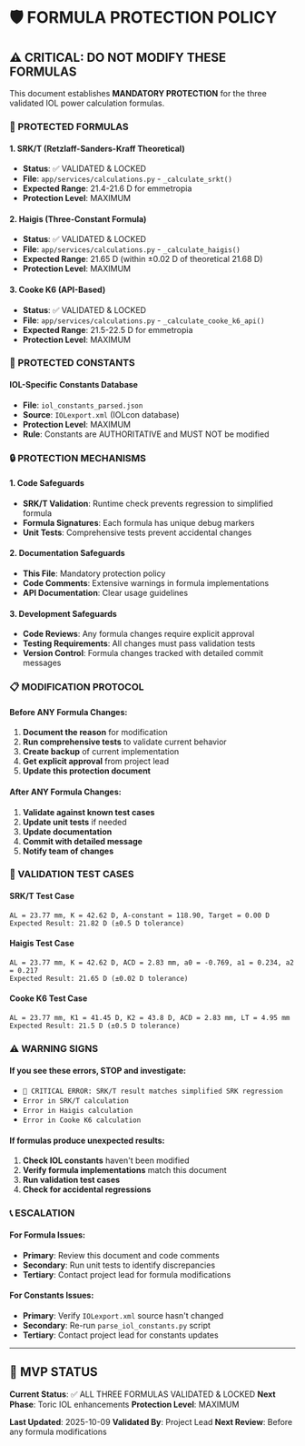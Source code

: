 # 🛡️ FORMULA PROTECTION POLICY

## ⚠️ CRITICAL: DO NOT MODIFY THESE FORMULAS

This document establishes **MANDATORY PROTECTION** for the three validated IOL power calculation formulas.

### 🚫 PROTECTED FORMULAS

#### 1. SRK/T (Retzlaff-Sanders-Kraff Theoretical)
- **Status**: ✅ VALIDATED & LOCKED
- **File**: `app/services/calculations.py` - `_calculate_srkt()`
- **Expected Range**: 21.4-21.6 D for emmetropia
- **Protection Level**: MAXIMUM

#### 2. Haigis (Three-Constant Formula)
- **Status**: ✅ VALIDATED & LOCKED  
- **File**: `app/services/calculations.py` - `_calculate_haigis()`
- **Expected Range**: 21.65 D (within ±0.02 D of theoretical 21.68 D)
- **Protection Level**: MAXIMUM

#### 3. Cooke K6 (API-Based)
- **Status**: ✅ VALIDATED & LOCKED
- **File**: `app/services/calculations.py` - `_calculate_cooke_k6_api()`
- **Expected Range**: 21.5-22.5 D for emmetropia
- **Protection Level**: MAXIMUM

### 🚫 PROTECTED CONSTANTS

#### IOL-Specific Constants Database
- **File**: `iol_constants_parsed.json`
- **Source**: `IOLexport.xml` (IOLcon database)
- **Protection Level**: MAXIMUM
- **Rule**: Constants are AUTHORITATIVE and MUST NOT be modified

### 🔒 PROTECTION MECHANISMS

#### 1. Code Safeguards
- **SRK/T Validation**: Runtime check prevents regression to simplified formula
- **Formula Signatures**: Each formula has unique debug markers
- **Unit Tests**: Comprehensive tests prevent accidental changes

#### 2. Documentation Safeguards
- **This File**: Mandatory protection policy
- **Code Comments**: Extensive warnings in formula implementations
- **API Documentation**: Clear usage guidelines

#### 3. Development Safeguards
- **Code Reviews**: Any formula changes require explicit approval
- **Testing Requirements**: All changes must pass validation tests
- **Version Control**: Formula changes tracked with detailed commit messages

### 📋 MODIFICATION PROTOCOL

#### Before ANY Formula Changes:
1. **Document the reason** for modification
2. **Run comprehensive tests** to validate current behavior
3. **Create backup** of current implementation
4. **Get explicit approval** from project lead
5. **Update this protection document**

#### After ANY Formula Changes:
1. **Validate against known test cases**
2. **Update unit tests** if needed
3. **Update documentation**
4. **Commit with detailed message**
5. **Notify team of changes**

### 🧪 VALIDATION TEST CASES

#### SRK/T Test Case
```
AL = 23.77 mm, K = 42.62 D, A-constant = 118.90, Target = 0.00 D
Expected Result: 21.82 D (±0.5 D tolerance)
```

#### Haigis Test Case
```
AL = 23.77 mm, K = 42.62 D, ACD = 2.83 mm, a0 = -0.769, a1 = 0.234, a2 = 0.217
Expected Result: 21.65 D (±0.02 D tolerance)
```

#### Cooke K6 Test Case
```
AL = 23.77 mm, K1 = 41.45 D, K2 = 43.8 D, ACD = 2.83 mm, LT = 4.95 mm
Expected Result: 21.5 D (±0.5 D tolerance)
```

### ⚠️ WARNING SIGNS

#### If you see these errors, STOP and investigate:
- `🚨 CRITICAL ERROR: SRK/T result matches simplified SRK regression`
- `Error in SRK/T calculation`
- `Error in Haigis calculation`
- `Error in Cooke K6 calculation`

#### If formulas produce unexpected results:
1. **Check IOL constants** haven't been modified
2. **Verify formula implementations** match this document
3. **Run validation test cases**
4. **Check for accidental regressions**

### 📞 ESCALATION

#### For Formula Issues:
- **Primary**: Review this document and code comments
- **Secondary**: Run unit tests to identify discrepancies
- **Tertiary**: Contact project lead for formula modifications

#### For Constants Issues:
- **Primary**: Verify `IOLexport.xml` source hasn't changed
- **Secondary**: Re-run `parse_iol_constants.py` script
- **Tertiary**: Contact project lead for constants updates

---

## 🎯 MVP STATUS

**Current Status**: ✅ ALL THREE FORMULAS VALIDATED & LOCKED
**Next Phase**: Toric IOL enhancements
**Protection Level**: MAXIMUM

**Last Updated**: 2025-10-09
**Validated By**: Project Lead
**Next Review**: Before any formula modifications

